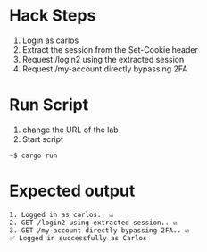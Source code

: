 # Hack Steps
1. Login as carlos
2. Extract the session from the Set-Cookie header
3. Request /login2 using the extracted session
4. Request /my-account directly bypassing 2FA

# Run Script
1. change the URL of the lab
2. Start script
```
~$ cargo run
```
# Expected output
```
1. Logged in as carlos.. ☑️
2. GET /login2 using extracted session.. ☑️
3. GET /my-account directly bypassing 2FA.. ☑️
✅ Logged in successfully as Carlos
```
